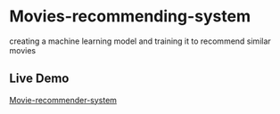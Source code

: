# Movies-recommending-system
creating a machine learning model and training it to recommend similar movies

## Live Demo

[Movie-recommender-system](https://movie-recommender-v-1.herokuapp.com/)
